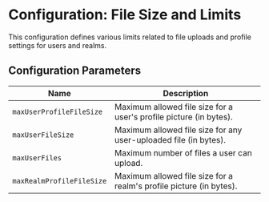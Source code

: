 # Configuration: File Size and Limits

This configuration defines various limits related to file uploads and profile settings for users and realms.

## Configuration Parameters

| **Name**                          | **Description**                                                        |
|-----------------------------------|------------------------------------------------------------------------|
| `maxUserProfileFileSize`          | Maximum allowed file size for a user's profile picture (in bytes).     |
| `maxUserFileSize`                 | Maximum allowed file size for any user-uploaded file (in bytes).       |
| `maxUserFiles`                    | Maximum number of files a user can upload.                             |
| `maxRealmProfileFileSize`         | Maximum allowed file size for a realm's profile picture (in bytes).    |